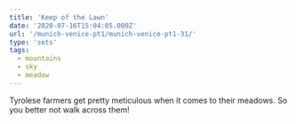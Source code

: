 ```yaml
---
title: 'Keep of the Lawn'
date: '2020-07-16T15:04:05.000Z'
url: '/munich-venice-pt1/munich-venice-pt1-31/'
type: 'sets'
tags:
  - mountains
  - sky
  - meadow
---
```


Tyrolese farmers get pretty meticulous when it comes to their meadows. So you better not walk across them!
